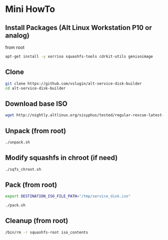 # Mini HowTo

## Install Packages (Alt Linux Workstation P10 or analog)

from root
```bash
apt-get install -y xorriso squashfs-tools cdrkit-utils genisoimage
```

## Clone

```bash
git clone https://github.com/vslugin/alt-service-disk-builder
cd alt-service-disk-builder
```

## Download base ISO

```bash
wget http://nightly.altlinux.org/sisyphus/tested/regular-rescue-latest-x86_64.iso
```

## Unpack (from root)

```bash
./unpack.sh
```

## Modify squashfs in chroot (if need)

```bash
./sqfs_chroot.sh
```

## Pack (from root)

```bash
export DESTINATION_ISO_FILE_PATH="/tmp/service_disk.iso"

./pack.sh
```

## Cleanup (from root)
```bash
/bin/rm -r squashfs-root iso_contents
```